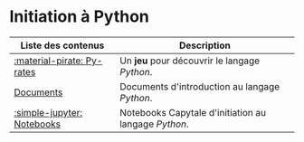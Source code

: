 # Initiation à Python

| Liste des contenus                              | Description                         |
| ----------------------------------------------- | ----------------------------------- |
| [:material-pirate: Py-rates](https://py-rates.org/) | Un **jeu** pour découvrir le langage *Python*. |
| [Documents](documents.md) | Documents d'introduction au langage *Python*. |
| [:simple-jupyter: Notebooks](notebooks.md) | Notebooks Capytale d'initiation au langage *Python*. |